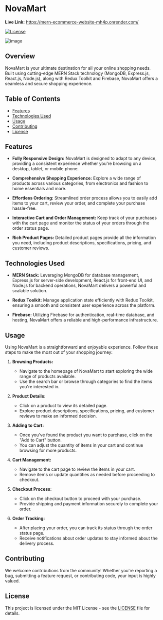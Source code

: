 # NovaMart

**Live Link:** https://mern-ecommerce-website-mh4p.onrender.com/

[![License](https://img.shields.io/badge/License-MIT-blue.svg)](https://opensource.org/licenses/MIT)

![image](https://github.com/Avijit200318/mern-ecommerce-website/assets/136997678/1e90b24e-12f6-41e4-8447-ea3d34b5d51b)

## Overview

NovaMart is your ultimate destination for all your online shopping needs. Built using cutting-edge MERN Stack technology (MongoDB, Express.js, React.js, Node.js), along with Redux Toolkit and Firebase, NovaMart offers a seamless and secure shopping experience.

## Table of Contents
- [Features](#features)
- [Technologies Used](#technologies-used)
- [Usage](#usage)
- [Contributing](#contributing)
- [License](#license)

## Features

- **Fully Responsive Design:** NovaMart is designed to adapt to any device, providing a consistent experience whether you're browsing on a desktop, tablet, or mobile phone.
  
- **Comprehensive Shopping Experience:** Explore a wide range of products across various categories, from electronics and fashion to home essentials and more.

- **Effortless Ordering:** Streamlined order process allows you to easily add items to your cart, review your order, and complete your purchase hassle-free.

- **Interactive Cart and Order Management:** Keep track of your purchases with the cart page and monitor the status of your orders through the order status page.

- **Rich Product Pages:** Detailed product pages provide all the information you need, including product descriptions, specifications, pricing, and customer reviews.

## Technologies Used

- **MERN Stack:** Leveraging MongoDB for database management, Express.js for server-side development, React.js for front-end UI, and Node.js for backend operations, NovaMart delivers a powerful and scalable solution.
  
- **Redux Toolkit:** Manage application state efficiently with Redux Toolkit, ensuring a smooth and consistent user experience across the platform.
  
- **Firebase:** Utilizing Firebase for authentication, real-time database, and hosting, NovaMart offers a reliable and high-performance infrastructure.

## Usage

Using NovaMart is a straightforward and enjoyable experience. Follow these steps to make the most out of your shopping journey:

1. **Browsing Products:**
   - Navigate to the homepage of NovaMart to start exploring the wide range of products available.
   - Use the search bar or browse through categories to find the items you're interested in.

2. **Product Details:**
   - Click on a product to view its detailed page.
   - Explore product descriptions, specifications, pricing, and customer reviews to make an informed decision.

3. **Adding to Cart:**
   - Once you've found the product you want to purchase, click on the "Add to Cart" button.
   - You can adjust the quantity of items in your cart and continue browsing for more products.

4. **Cart Management:**
   - Navigate to the cart page to review the items in your cart.
   - Remove items or update quantities as needed before proceeding to checkout.

5. **Checkout Process:**
   - Click on the checkout button to proceed with your purchase.
   - Provide shipping and payment information securely to complete your order.

6. **Order Tracking:**
   - After placing your order, you can track its status through the order status page.
   - Receive notifications about order updates to stay informed about the delivery process.

## Contributing

We welcome contributions from the community! Whether you're reporting a bug, submitting a feature request, or contributing code, your input is highly valued.

## License

This project is licensed under the MIT License - see the [LICENSE](LICENSE) file for details.


